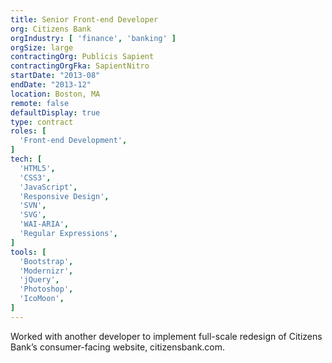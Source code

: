 ```yaml
---
title: Senior Front-end Developer
org: Citizens Bank
orgIndustry: [ 'finance', 'banking' ]
orgSize: large
contractingOrg: Publicis Sapient
contractingOrgFka: SapientNitro
startDate: "2013-08"
endDate: "2013-12"
location: Boston, MA
remote: false
defaultDisplay: true
type: contract
roles: [
  'Front-end Development',
]
tech: [
  'HTML5',
  'CSS3',
  'JavaScript',
  'Responsive Design',
  'SVN',
  'SVG',
  'WAI-ARIA',
  'Regular Expressions',
]
tools: [
  'Bootstrap',
  'Modernizr',
  'jQuery',
  'Photoshop',
  'IcoMoon',
]
---
```


Worked with another developer to implement full-scale redesign of Citizens Bank’s consumer-facing website, citizensbank.com.